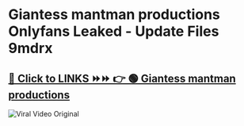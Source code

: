 
 # Giantess mantman productions Onlyfans Leaked - Update Files 9mdrx

## <h2><a href="https://clipsfans.com/Giantess_mantman_productions&ref=git">🔗 Click to LINKS ⏩⏩ 👉 🟢 Giantess mantman productions </a></h2>

<a href="https://clipsfans.com/Giantess_mantman_productions&ref=git" rel="nofollow" data-target="animated-image.originalLink"><img src="https://i.ibb.co.com/xMMVF88/686577567.gif" alt="Viral Video Original" style="max-width: 100%; display: inline-block;" data-target="animated-image.originalImage"></a>

